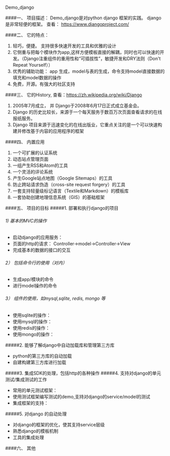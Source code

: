 Demo_django

####一、 项目描述：
Demo_django是对python django 框架的实践。 django 是非常轻便的框架。 查看： https://www.djangoproject.com/

####二、 它的特点：
1. 轻巧，便捷。 支持很多快速开发的工具和优雅的设计
2. 它侧重与把每个模块作为app,这样方便模板直接的解耦，同时也可以快速的开发。（Django注重组件的重用性和“可插拔性”，敏捷开发和DRY法则（Don't Repeat Yourself））
3. 优秀的辅助功能： app 生成，model与表的生成，命令支持model直接数据的填充和model数据的操作
4. 免费，开源。有强大的社区支持

####三、 它的History, 查看：https://zh.wikipedia.org/wiki/Django
1. 2005年7月成立， 并 Django于2008年6月17日正式成立基金会。
1. Django 的历史比较长，来源于一个每天服务于数百万次页面查看请求的在线报纸服务。
2. Django 项目来源于迅速变化的在线出版业，它重点关注的是一个可以快速构建并修改基于内容的应用程序的框架

####四、 内置应用
1. 一个可扩展的认证系统
2. 动态站点管理页面
3. 一组产生RSS和Atom的工具
4. 一个灵活的评论系统
5. 产生Google站点地图（Google Sitemaps）的工具
6. 防止跨站请求伪造（cross-site request forgery）的工具
7. 一套支持轻量级标记语言（Textile和Markdown）的模板库
8. 一套协助创建地理信息系统（GIS）的基础框架

####五、 项目的目标
#####1.  部署和执行django的项目
###### 1) 基本的MVC的操作 
- 启动django的应用服务：
- 页面的http的请求： Controller->model->Controller->View
- 完成基本的数据的接口的交互

###### 2） 包括命令行的使用（对内）
- 生成app/模块的命令
- 进行model操作的命令

###### 3） 组件的使用，如mysql,sqlite, redis, mongo 等
- 使用sqlite的操作：
- 使用mysql的操作：
- 使用redis的操作：
- 使用mongo的操作：

#####2. 能够了解django中自动加载库和管理第三方库
- python的第三方库的自动加载
- 自建构建第三方库进行加载

#####3. 集成SDK的处理，包括http的各种操作
#####4. 支持对django的单元测试/集成测试的工作
- 常用的单元测试框架：
- 使用测试框架编写测试的demo,支持对django的service/model的测试
- 集成框架的支持：

#####5. 对django 的自动处理
- 对django的框架的优化，使其支持service层级
- 熟悉django的模板机制
- 工具的集成处理

####六、 其他
